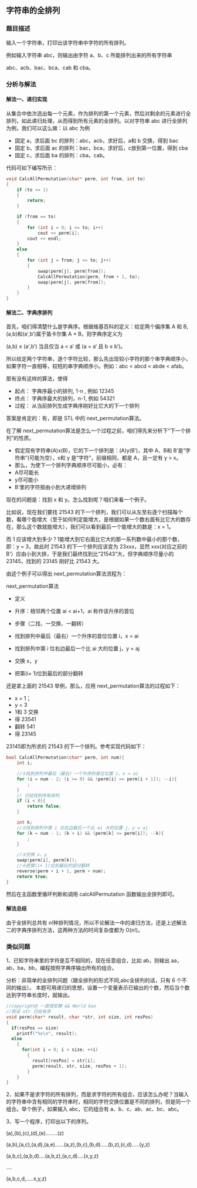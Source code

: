
## 字符串的全排列

### 题目描述

输入一个字符串，打印出该字符串中字符的所有排列。

例如输入字符串 abc，则输出由字符 a、b、c 所能排列出来的所有字符串

abc、acb、bac、bca、cab 和 cba。

### 分析与解法

#### 解法一、递归实现

从集合中依次选出每一个元素，作为排列的第一个元素，然后对剩余的元素进行全排列，如此递归处理，从而得到所有元素的全排列。以对字符串 abc 进行全排列为例，我们可以这么做：以 abc 为例

- 固定 a，求后面 bc 的排列：abc，acb，求好后，a和 b 交换，得到 bac
- 固定 b，求后面 ac 的排列：bac，bca，求好后，c放到第一位置，得到 cba
- 固定 c，求后面 ba 的排列：cba，cab。

代码可如下编写所示：

```cpp
void CalcAllPermutation(char* perm, int from, int to)
{
	if (to <= 1)
	{
		return;
	}

	if (from == to)
	{
		for (int i = 0; i <= to; i++)
			cout << perm[i];
		cout << endl;
	}
	else
	{
		for (int j = from; j <= to; j++)
		{
			swap(perm[j], perm[from]);
			CalcAllPermutation(perm, from + 1, to);
			swap(perm[j], perm[from]);
		}
	}
}
```

#### 解法二、字典序排列

首先，咱们得清楚什么是字典序。根据维基百科的定义：给定两个偏序集 A 和 B,(a,b)和(a′,b′)属于笛卡尔集 A × B，则字典序定义为

(a,b) ≤ (a′,b′) 当且仅当 a < a′ 或 (a = a′ 且 b ≤ b′)。

所以给定两个字符串，逐个字符比较，那么先出现较小字符的那个串字典顺序小，如果字符一直相等，较短的串字典顺序小。例如：abc < abcd < abde < afab。

那有没有这样的算法，使得
- 起点： 字典序最小的排列, 1-n , 例如 12345
- 终点： 字典序最大的排列，n-1, 例如 54321
- 过程： 从当前排列生成字典序刚好比它大的下一个排列

答案是肯定的：有，即是 STL 中的 next_permutation算法。

在了解 next_permutation算法是怎么一个过程之前，咱们得先来分析下“下一个排列”的性质。

 - 假定现有字符串(A)x(B)，它的下一个排列是：(A)y(B’)，其中 A、B和 B’是“字符串”(可能为空），x和 y 是“字符”，前缀相同，都是 A，且一定有 y > x。
 - 那么，为使下一个排列字典顺序尽可能小，必有：
- A尽可能长
- y尽可能小
- B’里的字符按由小到大递增排列

现在的问题是：找到 x 和 y。怎么找到呢？咱们来看一个例子。

比如说，现在我们要找 21543 的下一个排列，我们可以从左至右逐个扫描每个数，看哪个能增大（至于如何判定能增大，是根据如果一个数右面有比它大的数存在，那么这个数就能增大），我们可以看到最后一个能增大的数是：x = 1。

而 1 应该增大到多少？1能增大到它右面比它大的那一系列数中最小的那个数，即：y = 3，故此时 21543 的下一个排列应该变为 23xxx，显然 xxx(对应之前的 B’）应由小到大排，于是我们最终找到比“21543”大，但字典顺序尽量小的 23145，找到的 23145 刚好比 21543 大。

由这个例子可以得出 next_permutation算法流程为：

next_permutation算法
 - 定义
- 升序：相邻两个位置 ai < ai+1，ai 称作该升序的首位

 - 步骤（二找、一交换、一翻转）
- 找到排列中最后（最右）一个升序的首位位置 i，x = ai 
- 找到排列中第 i 位右边最后一个比 ai 大的位置 j，y = aj
- 交换 x，y
- 把第(i+ 1)位到最后的部分翻转

还是拿上面的 21543 举例，那么，应用 next_permutation算法的过程如下：
 - x = 1；
 - y = 3
 - 1和 3 交换
- 得 23541
 - 翻转 541
- 得 23145

23145即为所求的 21543 的下一个排列。参考实现代码如下：

```cpp
bool CalcAllPermutation(char* perm, int num){
	int i;

	//①找到排列中最后（最右）一个升序的首位位置 i，x = ai
	for (i = num - 2; (i >= 0) && (perm[i] >= perm[i + 1]); --i){
		;
	}
	// 已经找到所有排列
	if (i < 0){
		return false;
	}

	int k;
	//②找到排列中第 i 位右边最后一个比 ai 大的位置 j，y = aj
	for (k = num - 1; (k > i) && (perm[k] <= perm[i]); --k){
		;
	}

	//③交换 x，y
	swap(perm[i], perm[k]);
	//④把第(i+ 1)位到最后的部分翻转
	reverse(perm + i + 1, perm + num);
	return true;
}
```
然后在主函数里循环判断和调用 calcAllPermutation 函数输出全排列即可。

#### 解法总结

由于全排列总共有 n!种排列情况，所以不论解法一中的递归方法，还是上述解法二的字典序排列方法，这两种方法的时间复杂度都为 O(n!)。

### 类似问题
1、已知字符串里的字符是互不相同的，现在任意组合，比如 ab，则输出 aa，ab，ba，bb，编程按照字典序输出所有的组合。

分析：非简单的全排列问题（跟全排列的形式不同,abc全排列的话，只有 6 个不同的输出）。
本题可用递归的思想，设置一个变量表示已输出的个数，然后当个数达到字符串长度时，就输出。
```c
//copyright@ 一直很安静 && World Gao
//假设 str 已经有序
void perm(char* result, char *str, int size, int resPos)
{
  if(resPos == size)
    printf("%s\n", result);
  else
    {
      for(int i = 0; i < size; ++i)
        {
          result[resPos] = str[i];
          perm(result, str, size, resPos + 1);
        }
    }
}
```
2、如果不是求字符的所有排列，而是求字符的所有组合，应该怎么办呢？当输入的字符串中含有相同的字符串时，相同的字符交换位置是不同的排列，但是同一个组合。举个例子，如果输入 abc，它的组合有 a、b、c、ab、ac、bc、abc。


3、写一个程序，打印出以下的序列。

(a),(b),(c),(d),(e)........(z)

(a,b),(a,c),(a,d),(a,e)......(a,z),(b,c),(b,d).....(b,z),(c,d).....(y,z)

(a,b,c),(a,b,d)....(a,b,z),(a,c,d)....(x,y,z)

....

(a,b,c,d,.....x,y,z)
